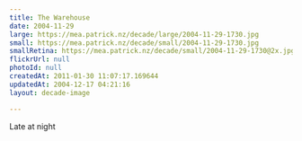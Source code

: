 ```yaml
---
title: The Warehouse
date: 2004-11-29
large: https://mea.patrick.nz/decade/large/2004-11-29-1730.jpg
small: https://mea.patrick.nz/decade/small/2004-11-29-1730.jpg
smallRetina: https://mea.patrick.nz/decade/small/2004-11-29-1730@2x.jpg
flickrUrl: null
photoId: null
createdAt: 2011-01-30 11:07:17.169644
updatedAt: 2004-12-17 04:21:16
layout: decade-image

---
```

Late at night
